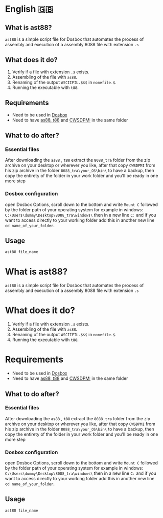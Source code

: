 # English  🇬🇧
## What is ast88?

`ast88` is a simple script file for Dosbox that automates the process of assembly and execution of a assembly 8088 file with extension `.s` 

## What does it do?
1. Verify if a file with extension `.s` exists.
2. Assembling of the file with `as88`.
3. Renaming of the output `ASCIIFIL.$$$` in `nomefile.$`.
4. Running the executable with `t88`.

## Requirements

- Need to be used in [Dosbox](https://www.dosbox.com/download.php?main=1)
- Need to have [as88, t88](http://media.pearsoncmg.com/ph/esm/ecs_tanenbaum_sco_6/tanenbaum_sco6.zip) and [CWSDPMI](https://tdold.teadrinker.net/mr/download.htm) in the same folder

## What to do after?

### Essential files
After downloading the `as88` , `t88` extract the `8088_tra` folder from the zip archive on your desktop or wherever you like, after that copy `CWSDPMI` from his zip archive in the folder `8088_tra\your_OS\bin\` to have a backup, then copy the entirety of the folder in your work folder and you'll be ready in one more step

### Dosbox configuration
open Dosbox Options, scroll down to the bottom and write `Mount C` followed by the folder path of your operating system for example in windows: `C:\Users\dummy\Desktop\8088_tra\windows\` then in a new line `C:` and if you want to access directly to your working folder add this in another new line `cd name_of_your_folder`.

## Usage

```bash
ast88 file_name
```

# What is ast88?

`ast88` is a simple script file for Dosbox that automates the process of assembly and execution of a assembly 8088 file with extension `.s` 

# What does it do?
1. Verify if a file with extension `.s` exists.
2. Assembling of the file with `as88`.
3. Renaming of the output `ASCIIFIL.$$$` in `nomefile.$`.
4. Running the executable with `t88`.

# Requirements

- Need to be used in [Dosbox](https://www.dosbox.com/download.php?main=1)
- Need to have [as88, t88](http://media.pearsoncmg.com/ph/esm/ecs_tanenbaum_sco_6/tanenbaum_sco6.zip) and [CWSDPMI](https://tdold.teadrinker.net/mr/download.htm) in the same folder

## What to do after?

### Essential files
After downloading the `as88` , `t88` extract the `8088_tra` folder from the zip archive on your desktop or wherever you like, after that copy `CWSDPMI` from his zip archive in the folder `8088_tra\your_OS\bin\` to have a backup, then copy the entirety of the folder in your work folder and you'll be ready in one more step

### Dosbox configuration
open Dosbox Options, scroll down to the bottom and write `Mount C` followed by the folder path of your operating system for example in windows: `C:\Users\dummy\Desktop\8088_tra\windows\` then in a new line `C:` and if you want to access directly to your working folder add this in another new line `cd name_of_your_folder`.

## Usage

```bash
ast88 file_name
